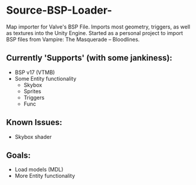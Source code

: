 # Source-BSP-Loader-
Map importer for Valve's BSP File. Imports most geometry, triggers, as well as textures into the Unity Engine.
Started as a personal project to import BSP files from Vampire: The Masquerade – Bloodlines.

## Currently 'Supports' (with some jankiness):
* BSP v17 (VTMB)
* Some Entity functionality
  * Skybox
  * Sprites
  * Triggers
  * Func

## Known Issues:
* Skybox shader

## Goals:
* Load models (MDL)
* More Entity functionality
